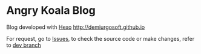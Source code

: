 Angry Koala Blog
================

Blog developed with [Hexo](https://hexo.io) <http://demiurgosoft.github.io>

For request, go to [Issues](https://github.com/demiurgosoft/demiurgosoft.github.io/issues), to check the source code or make changes, refer to [dev branch](https://github.com/demiurgosoft/demiurgosoft.github.io/tree/dev)
